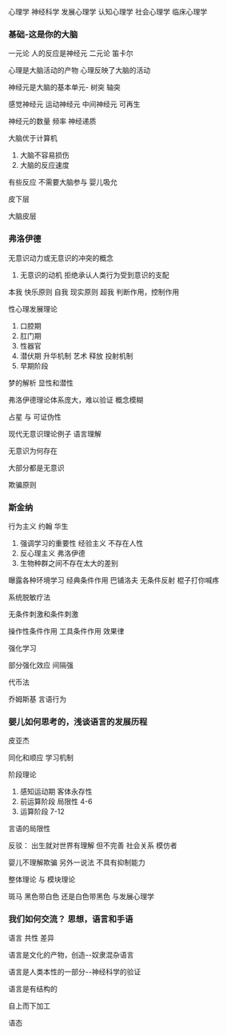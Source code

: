 心理学
神经科学 发展心理学 认知心理学 社会心理学 临床心理学

### 基础-这是你的大脑
一元论 人的反应是神经元
二元论 笛卡尔

心理是大脑活动的产物 心理反映了大脑的活动

神经元是大脑的基本单元- 树突 轴突

感觉神经元 运动神经元 中间神经元 可再生 

神经元的数量  频率 神经递质

大脑优于计算机
1. 大脑不容易损伤
2. 大脑的反应速度

有些反应 不需要大脑参与  婴儿吸允

皮下层

大脑皮层

### 弗洛伊德
无意识动力或无意识的冲突的概念

1. 无意识的动机
拒绝承认人类行为受到意识的支配

本我 快乐原则
自我 现实原则
超我 判断作用，控制作用

性心理发展理论

1. 口腔期
2. 肛门期
3. 性器官
4. 潜伏期
升华机制 艺术 释放
投射机制
5. 早期阶段

梦的解析 显性和潜性

弗洛伊德理论体系庞大，难以验证 概念模糊

占星 与 可证伪性

现代无意识理论例子  语言理解

无意识为何存在

大部分都是无意识

欺骗原则

### 斯金纳
行为主义 
约翰 华生
1. 强调学习的重要性 经验主义 不存在人性
2. 反心理主义 弗洛伊德
3. 生物种群之间不存在太大的差别

曝露各种环境学习
经典条件作用 巴铺洛夫
无条件反射 棍子打你喊疼

系统脱敏疗法

无条件刺激和条件刺激

操作性条件作用 工具条件作用
效果律

强化学习

部分强化效应  间隔强

代币法

乔姆斯基 言语行为 

### 婴儿如何思考的，浅谈语言的发展历程
皮亚杰

同化和顺应  学习机制

阶段理论
1. 感知运动期  客体永存性
2. 前运算阶段 局限性 4-6
3. 运算阶段  7-12

言语的局限性

反驳：
出生就对世界有理解 但不完善
社会关系 模仿者

婴儿不理解欺骗 另外一说法 不具有抑制能力

整体理论 与 模块理论

斑马 黑色带白色 还是白色带黑色 与发展心理学

### 我们如何交流？ 思想，语言和手语

语言  共性 差异

语言是文化的产物，创造--奴隶混杂语言

语言是人类本性的一部分--神经科学的验证

语言是有结构的

自上而下加工

语态